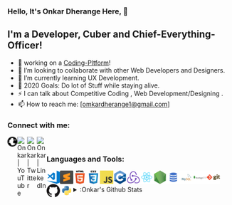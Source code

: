 ### Hello, It's Onkar Dherange Here, 👋

## I'm a Developer, Cuber and Chief-Everything-Officer!

- 🔭 working on a [Coding-Pltform][project]!
- 👯 I’m looking to collaborate with other Web Developers and Designers.
- 🌱 I’m currently learning UX Development.
- 🥅 2020 Goals: Do lot of Stuff while staying alive.
- ⚡ I can talk about Competitive Coding , Web Development/Designing .
- 📫 How to reach me: [omkardherange1@gmail.com]

### Connect with me:

[<img align="left" alt="Onkar" width="22px" src="https://raw.githubusercontent.com/iconic/open-iconic/master/svg/globe.svg" />][website]
[<img align="left" alt="Onkar | YouTube" width="22px" src="https://cdn.jsdelivr.net/npm/simple-icons@v3/icons/youtube.svg" />][youtube]
[<img align="left" alt="Onkar | Twitter" width="22px" src="https://cdn.jsdelivr.net/npm/simple-icons@v3/icons/twitter.svg" />][twitter]
[<img align="left" alt="Onkar | LinkedIn" width="22px" src="https://cdn.jsdelivr.net/npm/simple-icons@v3/icons/linkedin.svg" />][linkedin]

<br />

### Languages and Tools:

<img align="left" alt="Visual Studio Code" width="30px" src="https://raw.githubusercontent.com/github/explore/80688e429a7d4ef2fca1e82350fe8e3517d3494d/topics/visual-studio-code/visual-studio-code.png" />
<img align="left" alt="Sublime" width="30px" src="https://raw.githubusercontent.com/github/explore/80688e429a7d4ef2fca1e82350fe8e3517d3494d/topics/sublime-text/sublime-text.png" />
<img align="left" alt="HTML5" width="30px" src="https://raw.githubusercontent.com/github/explore/80688e429a7d4ef2fca1e82350fe8e3517d3494d/topics/html/html.png" />
<img align="left" alt="CSS3" width="30px" src="https://raw.githubusercontent.com/github/explore/80688e429a7d4ef2fca1e82350fe8e3517d3494d/topics/css/css.png" />
<img align="left" alt="JavaScript" width="30px" src="https://raw.githubusercontent.com/github/explore/80688e429a7d4ef2fca1e82350fe8e3517d3494d/topics/javascript/javascript.png" />
<img align="left" alt="Cpp" width="30px" src="https://raw.githubusercontent.com/github/explore/80688e429a7d4ef2fca1e82350fe8e3517d3494d/topics/cpp/cpp.png" />
<img align="left" alt="Redux" width="30px" src="https://raw.githubusercontent.com/github/explore/80688e429a7d4ef2fca1e82350fe8e3517d3494d/topics/redux/redux.png" />
<img align="left" alt="React" width="30px" src="https://raw.githubusercontent.com/github/explore/80688e429a7d4ef2fca1e82350fe8e3517d3494d/topics/react/react.png" />
<img align="left" alt="Node.js" width="30px" src="https://raw.githubusercontent.com/github/explore/80688e429a7d4ef2fca1e82350fe8e3517d3494d/topics/nodejs/nodejs.png" />
<img align="left" alt="SQL" width="30px" src="https://raw.githubusercontent.com/github/explore/80688e429a7d4ef2fca1e82350fe8e3517d3494d/topics/sql/sql.png" />
<img align="left" alt="MySQL" width="30px" src="https://raw.githubusercontent.com/github/explore/80688e429a7d4ef2fca1e82350fe8e3517d3494d/topics/mysql/mysql.png" />
<img align="left" alt="MongoDB" width="30px" src="https://raw.githubusercontent.com/github/explore/80688e429a7d4ef2fca1e82350fe8e3517d3494d/topics/mongodb/mongodb.png" />
<img align="left" alt="Git" width="30px" src="https://raw.githubusercontent.com/github/explore/80688e429a7d4ef2fca1e82350fe8e3517d3494d/topics/git/git.png" />
<img align="left" alt="GitHub" width="30px" src="https://raw.githubusercontent.com/github/explore/78df643247d429f6cc873026c0622819ad797942/topics/github/github.png" />
<img align="left" alt="Python" width="30px" src="https://raw.githubusercontent.com/github/explore/78df643247d429f6cc873026c0622819ad797942/topics/python/python.png" />
<br />
<br />

<details>
  <summary>:Onkar's Github Stats</summary>

  <img align="left" alt="Onkar's Github Stats" src="https://github-readme-stats.codestackr.vercel.app/api?username=OnkarSD&show_icons=true&hide_border=true" />

</details>

[website]: https://onkar.netlify.app
[project]: http://www.learn-code.tk
[linkedin]: www.linkedin.com/in/onkardherange
[youtube]: https://youtube.com/channel/UCcXashp5WqfmziGbd-fpfzg
[twitter]: https://twitter.com/AngryOnkar
